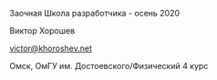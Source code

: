 Заочная Школа разработчика - осень 2020

Виктор Хорошев

victor@khoroshev.net

Омск, ОмГУ им. Достоевского/Физический 4 курс
